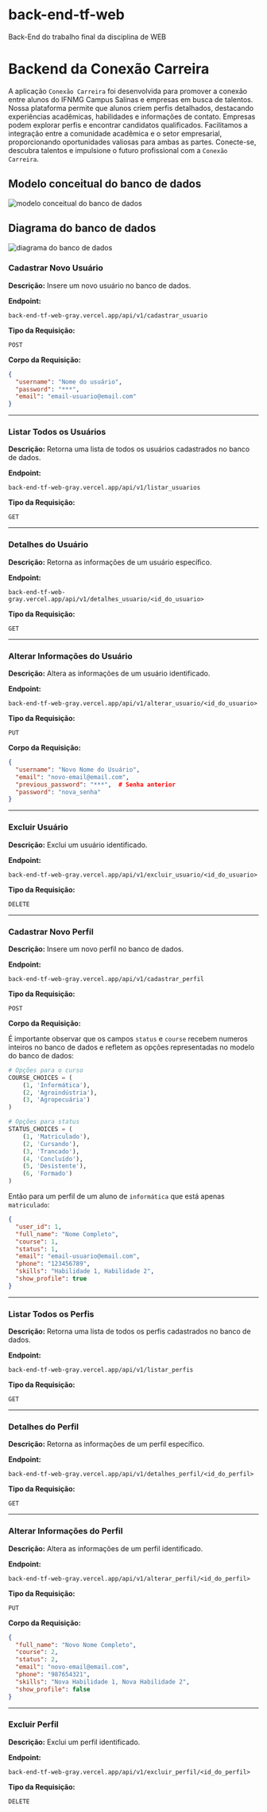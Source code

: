 # back-end-tf-web
Back-End do trabalho final da disciplina de WEB

# Backend da Conexão Carreira

A aplicação `Conexão Carreira` foi desenvolvida para promover a conexão entre alunos do IFNMG Campus Salinas e empresas em busca de talentos. Nossa plataforma permite que alunos criem perfis detalhados, destacando experiências acadêmicas, habilidades e informações de contato. Empresas podem explorar perfis e encontrar candidatos qualificados. Facilitamos a integração entre a comunidade acadêmica e o setor empresarial, proporcionando oportunidades valiosas para ambas as partes. Conecte-se, descubra talentos e impulsione o futuro profissional com a `Conexão Carreira`.

## Modelo conceitual do banco de dados

![modelo conceitual do banco de dados](db/modelo_conceitual.png)

## Diagrama do banco de dados

![diagrama do banco de dados](db/diagrama.png)

### Cadastrar Novo Usuário

**Descrição:**
Insere um novo usuário no banco de dados.

**Endpoint:**
```plaintext
back-end-tf-web-gray.vercel.app/api/v1/cadastrar_usuario
```

**Tipo da Requisição:**
```plaintext
POST
```

**Corpo da Requisição:**
```json
{
  "username": "Nome do usuário",
  "password": "***",
  "email": "email-usuario@email.com"
}
```

---

### Listar Todos os Usuários

**Descrição:**
Retorna uma lista de todos os usuários cadastrados no banco de dados.

**Endpoint:**
```plaintext
back-end-tf-web-gray.vercel.app/api/v1/listar_usuarios
```

**Tipo da Requisição:**
```plaintext
GET
```

---

### Detalhes do Usuário

**Descrição:**
Retorna as informações de um usuário específico.

**Endpoint:**
```plaintext
back-end-tf-web-gray.vercel.app/api/v1/detalhes_usuario/<id_do_usuario>
```

**Tipo da Requisição:**
```plaintext
GET
```

---

### Alterar Informações do Usuário

**Descrição:**
Altera as informações de um usuário identificado.

**Endpoint:**
```plaintext
back-end-tf-web-gray.vercel.app/api/v1/alterar_usuario/<id_do_usuario>
```

**Tipo da Requisição:**
```plaintext
PUT
```

**Corpo da Requisição:**
```json
{
  "username": "Novo Nome do Usuário",
  "email": "novo-email@email.com",
  "previous_password": "***",  # Senha anterior
  "password": "nova_senha"
}
```

---

### Excluir Usuário

**Descrição:**
Exclui um usuário identificado.

**Endpoint:**
```plaintext
back-end-tf-web-gray.vercel.app/api/v1/excluir_usuario/<id_do_usuario>
```

**Tipo da Requisição:**
```plaintext
DELETE
```

---

### Cadastrar Novo Perfil

**Descrição:**
Insere um novo perfil no banco de dados.

**Endpoint:**
```plaintext
back-end-tf-web-gray.vercel.app/api/v1/cadastrar_perfil
```

**Tipo da Requisição:**
```plaintext
POST
```

**Corpo da Requisição:**

É importante observar que os campos `status` e `course` recebem numeros inteiros no banco de dados e refletem as opções representadas no modelo do banco de dados:

```python
# Opções para o curso
COURSE_CHOICES = (
    (1, 'Informática'),
    (2, 'Agroindústria'),
    (3, 'Agropecuária')
)

# Opções para status
STATUS_CHOICES = (
    (1, 'Matriculado'),
    (2, 'Cursando'),
    (3, 'Trancado'),
    (4, 'Concluído'),
    (5, 'Desistente'),
    (6, 'Formado')
)
```

Então para um perfil de um aluno de `informática` que está apenas `matriculado`:

```json
{
  "user_id": 1,
  "full_name": "Nome Completo",
  "course": 1,
  "status": 1,
  "email": "email-usuario@email.com",
  "phone": "123456789",
  "skills": "Habilidade 1, Habilidade 2",
  "show_profile": true
}
```

---

### Listar Todos os Perfis

**Descrição:**
Retorna uma lista de todos os perfis cadastrados no banco de dados.

**Endpoint:**
```plaintext
back-end-tf-web-gray.vercel.app/api/v1/listar_perfis
```

**Tipo da Requisição:**
```plaintext
GET
```

---

### Detalhes do Perfil

**Descrição:**
Retorna as informações de um perfil específico.

**Endpoint:**
```plaintext
back-end-tf-web-gray.vercel.app/api/v1/detalhes_perfil/<id_do_perfil>
```

**Tipo da Requisição:**
```plaintext
GET
```

---

### Alterar Informações do Perfil

**Descrição:**
Altera as informações de um perfil identificado.

**Endpoint:**
```plaintext
back-end-tf-web-gray.vercel.app/api/v1/alterar_perfil/<id_do_perfil>
```

**Tipo da Requisição:**
```plaintext
PUT
```

**Corpo da Requisição:**
```json
{
  "full_name": "Novo Nome Completo",
  "course": 2,
  "status": 2,
  "email": "novo-email@email.com",
  "phone": "987654321",
  "skills": "Nova Habilidade 1, Nova Habilidade 2",
  "show_profile": false
}
```

---

### Excluir Perfil

**Descrição:**
Exclui um perfil identificado.

**Endpoint:**
```plaintext
back-end-tf-web-gray.vercel.app/api/v1/excluir_perfil/<id_do_perfil>
```

**Tipo da Requisição:**
```plaintext
DELETE
```
